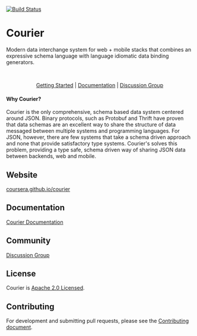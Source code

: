 [![Build Status](https://travis-ci.org/coursera/courier.svg)](https://travis-ci.org/coursera/courier)

Courier
=======

Modern data interchange system for web + mobile stacks that combines an expressive schema language with language idiomatic data binding generators.

<br>

<p align="center"><a href="http://coursera.github.io/courier/#getting-started">Getting Started</a> | <a href="http://coursera.github.io/courier/#documentation">Documentation</a> | <a href="https://groups.google.com/d/forum/courier">Discussion Group</a></p>

#### Why Courier?

Courier is the only comprehensive, schema based data system centered around JSON. Binary protocols, such as Protobuf and Thrift have proven that data schemas are an excellent way to share the structure of data messaged between multiple systems and programming languages. For JSON, however, there are few systems that take a schema driven approach and none that provide satisfactory type systems. Courier's solves this problem, providing a type safe, schema driven way of sharing JSON data between backends, web and mobile.

Website
-------

[coursera.github.io/courier](http://coursera.github.io/courier/)

Documentation
-------------

[Courier Documentation](http://coursera.github.io/courier/#documentation)

Community
---------

[Discussion Group](https://groups.google.com/d/forum/courier)

License
-------

Courier is [Apache 2.0 Licensed](LICENSE.txt).

Contributing
------------

For development and submitting pull requests, please see the
[Contributing document](CONTRIBUTING.md).
